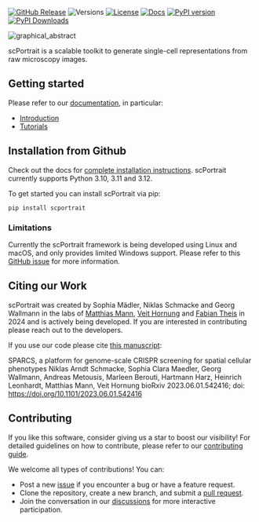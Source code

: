 [![GitHub Release](https://img.shields.io/github/v/release/mannlabs/scPortrait?logoColor=green&color=brightgreen)](https://github.com/MannLabs/scPortrait/releases)
![Versions](https://img.shields.io/badge/python-3.10_%7C_3.11_%7C_3.12-brightgreen)
[![License](https://img.shields.io/badge/License-Apache-brightgreen)](https://github.com/MannLabs/scPortrait/blob/main/LICENSE)
[![Docs](https://img.shields.io/website?url=https%3A%2F%2Fmannlabs.github.io/scPortrait/index.html)](https://mannlabs.github.io/scPortrait/index.html)
[![PyPI version](https://img.shields.io/pypi/v/scportrait.svg)](https://pypi.org/project/scportrait/)
[![PyPI Downloads](https://static.pepy.tech/badge/scportrait)](https://pepy.tech/projects/scportrait)


![graphical_abstract](https://github.com/user-attachments/assets/02d07c03-243f-4468-8e77-09d703111d11)

scPortrait is a scalable toolkit to generate single-cell representations from raw microscopy images.

## Getting started

Please refer to our [documentation](https://mannlabs.github.io/scPortrait/), in particular:

- [Introduction](https://mannlabs.github.io/scPortrait/pages/workflow.html)
- [Tutorials](https://mannlabs.github.io/scPortrait/pages/tutorials.html)

## Installation from Github

Check out the docs for [complete installation instructions](https://mannlabs.github.io/scPortrait/pages/installation.html). scPortrait currently supports Python 3.10, 3.11 and 3.12.

To get started you can install scPortrait via pip:

```
pip install scportrait
```

### Limitations

Currently the scPortrait framework is being developed using Linux and macOS, and only provides limited Windows support. Please refer to this [GitHub issue](https://github.com/MannLabs/scPortrait/issues/28) for more information.

## Citing our Work

scPortrait was created by Sophia Mädler, Niklas Schmacke and Georg Wallmann in the labs of [Matthias Mann](https://www.biochem.mpg.de/de/mann), [Veit Hornung](https://www.genzentrum.uni-muenchen.de/research-groups/hornung/index.html) and [Fabian Theis](https://www.helmholtz-munich.de/en/icb/research-groups/theis-lab) in 2024 and is actively being developed. If you are interested in contributing please reach out to the developers.

If you use our code please cite [this manuscript](https://www.biorxiv.org/content/10.1101/2023.06.01.542416v1):

SPARCS, a platform for genome-scale CRISPR screening for spatial cellular phenotypes
Niklas Arndt Schmacke, Sophia Clara Maedler, Georg Wallmann, Andreas Metousis, Marleen Berouti, Hartmann Harz, Heinrich Leonhardt, Matthias Mann, Veit Hornung
bioRxiv 2023.06.01.542416; doi: https://doi.org/10.1101/2023.06.01.542416

## Contributing

If you like this software, consider giving us a star to boost our visibility! For detailed guidelines on how to contribute, please refer to our [contributing guide](./docs/CONTRIBUTING.md).

We welcome all types of contributions! You can:

- Post a new [issue](https://github.com/MannLabs/alphapeptstats/issues) if you encounter a bug or have a feature request.
- Clone the repository, create a new branch, and submit a [pull request](https://github.com/MannLabs/scPortrait/pulls).
- Join the conversation in our [discussions](https://github.com/MannLabs/scPortrait/discussions) for more interactive participation.
